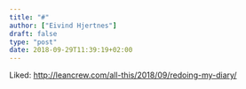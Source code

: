 ```yaml
---
title: "#"
author: ["Eivind Hjertnes"]
draft: false
type: "post"
date: 2018-09-29T11:39:19+02:00
---
```


Liked: <http://leancrew.com/all-this/2018/09/redoing-my-diary/>
